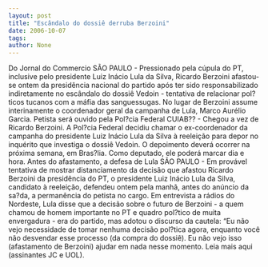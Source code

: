 ```yaml
---
layout: post
title: "Escândalo do dossiê derruba Berzoini"
date: 2006-10-07
tags: 
author: None
---
```

Do Jornal do Commercio
SÃO PAULO - Pressionado pela cúpula do PT, inclusive pelo presidente Luiz Inácio Lula da Silva, Ricardo Berzoini afastou-se ontem da presidência nacional do partido após ter sido responsabilizado indiretamente no escândalo do dossiê Vedoin - tentativa de relacionar pol?ticos tucanos com a máfia das sanguessugas. 
No lugar de Berzoini assume interinamente o coordenador geral da campanha de Lula, Marco Aurélio Garcia.
Petista será ouvido pela Pol?cia Federal
CUIAB?? - Chegou a vez de Ricardo Berzoini. A Pol?cia Federal decidiu chamar o ex-coordenador da campanha do presidente Luiz Inácio Lula da Silva à reeleição para depor no inquérito que investiga o dossiê Vedoin. O depoimento deverá ocorrer na próxima semana, em Bras?lia. Como deputado, ele poderá marcar dia e hora.
Antes do afastamento, a defesa de Lula
SÃO PAULO - Em provável tentativa de mostrar distanciamento da decisão que afastou Ricardo Berzoini da presidência do PT, o presidente Luiz Inácio Lula da Silva, candidato à reeleição, defendeu ontem pela manhã, antes do anúncio da sa?da, a permanência do petista no cargo. 
Em entrevista a rádios do Nordeste, Lula disse que a decisão sobre o futuro de Berzoini - a quem chamou de homem importante no PT e quadro pol?tico de muita envergadura - era do partido, mas adotou o discurso da cautela: “Eu não vejo necessidade de tomar nenhuma decisão pol?tica agora, enquanto você não desvendar esse processo (da compra do dossiê). Eu não vejo isso (afastamento de Berzoini) ajudar em nada nesse momento. 
Leia mais aqui (assinantes JC e UOL). 
